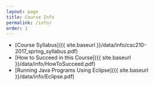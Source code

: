 ```yaml
---
layout: page
title: Course Info 
permalink: /info/
order: 1
---
```


* [Course Syllabus]({{ site.baseurl }}/data/info/csc210-2017_spring_syllabus.pdf) 
* [How to Succeed in this Course]({{ site.baseurl }}/data/info/HowToSucceed.pdf)
* [Running Java Programs Using Eclipse]({{ site.baseurl }}/data/info/Eclipse.pdf)

